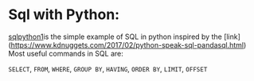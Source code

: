 # Sql with Python:
[sqlpython1](sqlpython1.ipynb)is the simple example of SQL in python inspired by the [link] (https://www.kdnuggets.com/2017/02/python-speak-sql-pandasql.html)
Most useful commands in SQL are:

`SELECT`, `FROM`, `WHERE`, `GROUP BY`, `HAVING`, `ORDER BY`, `LIMIT`, `OFFSET`
